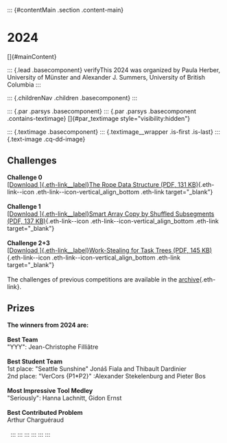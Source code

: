 ::: {#contentMain .section .content-main}
# 2024

[]{#mainContent}

::: {.lead .basecomponent}
verifyThis 2024 was organized by Paula Herber, University of Münster and
Alexander J. Summers, University of British Columbia
:::

::: {.childrenNav .children .basecomponent}
:::

::: {.par .parsys .basecomponent}
::: {.par .parsys .basecomponent .contains-textimage}
[]{#par_textimage style="visibility:hidden"}

::: {.textimage .basecomponent}
::: {.textimage__wrapper .is-first .is-last}
::: {.text-image .cq-dd-image}
## Challenges

**Challenge 0**\
[[Download ]{.eth-link__label}The Rope Data Structure (PDF, 131
KB)](https://www.pm.inf.ethz.ch/ethz.ch/content/dam/ethz/special-interest/infk/chair-program-method/pm/documents/Verify%20This/Challenges2024/verifyThis2024-Challenge-0.pdf){.eth-link--icon
.eth-link--icon-vertical_align_bottom .eth-link target="_blank"}\
\
**Challenge 1**\
[[Download ]{.eth-link__label}Smart Array Copy by Shuffled Subsegments
(PDF, 137
KB)](https://www.pm.inf.ethz.ch/ethz.ch/content/dam/ethz/special-interest/infk/chair-program-method/pm/documents/Verify%20This/Challenges2024/verifyThis2024-Challenge-1.pdf){.eth-link--icon
.eth-link--icon-vertical_align_bottom .eth-link target="_blank"}\
**\
Challenge 2+3**\
[[Download ]{.eth-link__label}Work-Stealing for Task Trees (PDF, 145
KB)](https://www.pm.inf.ethz.ch/ethz.ch/content/dam/ethz/special-interest/infk/chair-program-method/pm/documents/Verify%20This/Challenges2024/verifyThis2024-Challenge-2and3.pdf){.eth-link--icon
.eth-link--icon-vertical_align_bottom .eth-link target="_blank"}\
\
The challenges of previous competitions are available in the
[archive](../Archive.html){.eth-link}.

## **Prizes**

**The winners from 2024 are:**\
\
**Best Team**\
\"YYY\": Jean-Christophe Filliâtre\
\
**Best Student Team**\
1st place: \"Seattle Sunshine\" Jonáš Fiala and Thibault Dardinier\
2nd place: \"VerCors {P1\*P2}\" :Alexander Stekelenburg and Pieter Bos\
\
**Most Impressive Tool Medley**\
\"Seriously\": Hanna Lachnitt, Gidon Ernst\
\
**Best Contributed Problem**\
Arthur Charguéraud\
\
 
:::
:::
:::
:::
:::
:::
